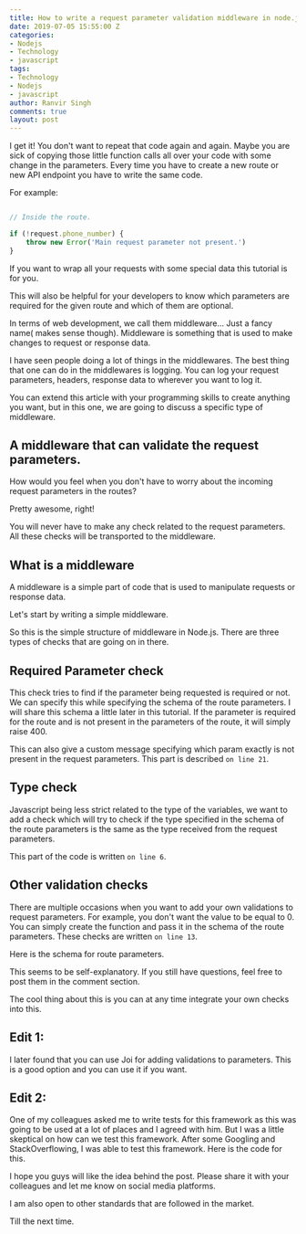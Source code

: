 ```yaml
---
title: How to write a request parameter validation middleware in node.js
date: 2019-07-05 15:55:00 Z
categories:
- Nodejs
- Technology
- javascript
tags:
- Technology
- Nodejs
- javascript
author: Ranvir Singh
comments: true
layout: post
---
```


I get it! You don't want to repeat that code again and again. Maybe you are sick of copying those little function calls all over your code with some change in the parameters. Every time you have to create a new route or new API endpoint you have to write the same code.

For example:

```javascript

// Inside the route.

if (!request.phone_number) {
    throw new Error('Main request parameter not present.')
}
```

If you want to wrap all your requests with some special data this tutorial is for you.

This will also be helpful for your developers to know which parameters are required for the given route and which of them are optional.

In terms of web development, we call them middleware... Just a fancy name( makes sense though). Middleware is something that is used to make changes to request or response data.

I have seen people doing a lot of things in the middlewares. The best thing that one can do in the middlewares is logging. You can log your request parameters, headers, response data to wherever you want to log it.

You can extend this article with your programming skills to create anything you want, but in this one, we are going to discuss a specific type of middleware.

## A middleware that can validate the request parameters.

How would you feel when you don't have to worry about the incoming request parameters in the routes?

Pretty awesome, right!

You will never have to make any check related to the request parameters. All these checks will be transported to the middleware.

## What is a middleware

A middleware is a simple part of code that is used to manipulate requests or response data.

Let's start by writing a simple middleware.

<script src="https://gist.github.com/singh1114/766113f61c4f61b8357e4ff0223ec3c1.js"></script>

So this is the simple structure of middleware in Node.js. There are three types of checks that are going on in there.

## Required Parameter check

This check tries to find if the parameter being requested is required or not. We can specify this while specifying the schema of the route parameters. I will share this schema a little later in this tutorial. If the parameter is required for the route and is not present in the parameters of the route, it will simply raise 400.

This can also give a custom message specifying which param exactly is not present in the request parameters. This part is described `on line 21`.

## Type check

Javascript being less strict related to the type of the variables, we want to add a check which will try to check if the type specified in the schema of the route parameters is the same as the type received from the request parameters.

This part of the code is written `on line 6`.

## Other validation checks

There are multiple occasions when you want to add your own validations to request parameters. For example, you don't want the value to be equal to 0. You can simply create the function and pass it in the schema of the route parameters. These checks are written `on line 13`.

Here is the schema for route parameters.

<script src="https://gist.github.com/singh1114/e33ef5764df3476bf7a6c83cf3e9359d.js"></script>

This seems to be self-explanatory. If you still have questions, feel free to post them in the comment section.

The cool thing about this is you can at any time integrate your own checks into this.

## Edit 1:

I later found that you can use Joi for adding validations to parameters. This is a good option and you can use it if you want.

## Edit 2:

One of my colleagues asked me to write tests for this framework as this was going to be used at a lot of places and I agreed with him. But I was a little skeptical on how can we test this framework. After some Googling and StackOverflowing, I was able to test this framework. Here is the code for this.

<script src="https://gist.github.com/singh1114/61495aff847d0a527cb039aaf8ffa408.js"></script>

I hope you guys will like the idea behind the post. Please share it with your colleagues and let me know on social media platforms.

I am also open to other standards that are followed in the market.

Till the next time.